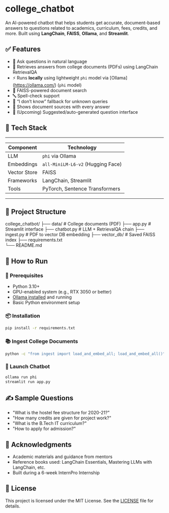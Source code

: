 # college_chatbot
An AI-powered chatbot that helps students get accurate, document-based answers to questions related to academics, curriculum, fees, credits, and more. Built using **LangChain**, **FAISS**, **Ollama**, and **Streamlit**.

## ✅ Features

- 💬 Ask questions in natural language
- 📄 Retrieves answers from college documents (PDFs) using LangChain RetrievalQA
- ⚡ Runs **locally** using lightweight `phi` model via [Ollama] (https://ollama.com/) (`phi` model)
- 🔎 FAISS-powered document search
- 🔤 Spell-check support
- 🤖 “I don’t know” fallback for unknown queries
- 📁 Shows document sources with every answer
- 🧠 (Upcoming) Suggested/auto-generated question interface

## 🧰 Tech Stack
 --------------------------------------------------------------
| Component       | Technology                                 |
|-----------------|--------------------------------------------|
| LLM             | `phi` via Ollama                           |
| Embeddings      | `all-MiniLM-L6-v2` (Hugging Face)          |
| Vector Store    | FAISS                                      |
| Frameworks      | LangChain, Streamlit                       |
| Tools           | PyTorch, Sentence Transformers             |
 --------------------------------------------------------------

 ## 📂 Project Structure

college_chatbot/
├── data/ # College documents (PDF)
├── app.py # Streamlit interface
├── chatbot.py # LLM + RetrievalQA chain
├── ingest.py # PDF to vector DB embedding
├── vector_db/ # Saved FAISS index
├── requirements.txt    
└── README.md

## 🧪 How to Run
### 🔧 Prerequisites

- Python 3.10+
- GPU-enabled system (e.g., RTX 3050 or better)
- [Ollama installed](https://ollama.com) and running
- Basic Python environment setup

### 📦 Installation

```bash
pip install -r requirements.txt
``` 
### 📚 Ingest College Documents

```bash
python -c "from ingest import load_and_embed_all; load_and_embed_all()"
```

### 🧠 Launch Chatbot

```bash
ollama run phi
streamlit run app.py
```

## ✍️ Sample Questions

- "What is the hostel fee structure for 2020-21?"
- "How many credits are given for project work?"
- "What is the B.Tech IT curriculum?"
- "How to apply for admission?"

## 🙏 Acknowledgments

- Academic materials and guidance from mentors
- Reference books used: LangChain Essentials, Mastering LLMs with LangChain, etc.
- Built during a 6-week InternPro Internship

## 📜 License

This project is licensed under the MIT License. See the [LICENSE](LICENSE) file for details.
